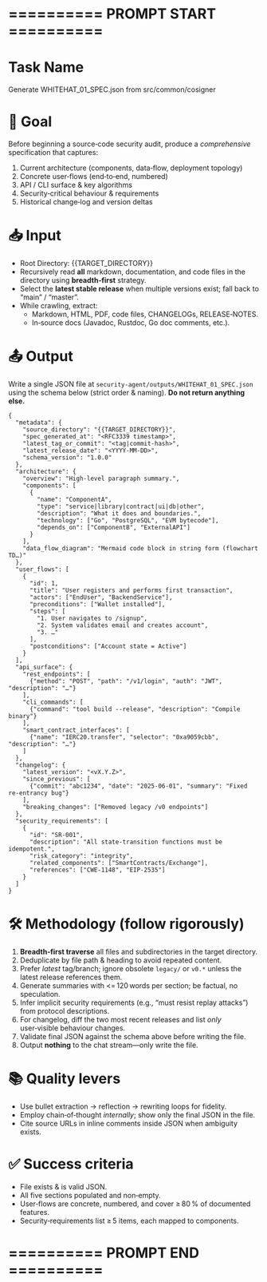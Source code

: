 # ==========  PROMPT START  ==========
# Task Name
Generate WHITEHAT_01_SPEC.json from src/common/cosigner

# 🎯 Goal
Before beginning a source‑code security audit, produce a *comprehensive* specification
that captures:
1.   Current architecture (components, data‑flow, deployment topology)
2.   Concrete user‑flows (end‑to‑end, numbered)
3.   API / CLI surface & key algorithms
4.   Security‑critical behaviour & requirements
5.   Historical change‑log and version deltas

# 📥 Input
- Root Directory: {{TARGET_DIRECTORY}}
- Recursively read **all** markdown, documentation, and code files in the directory using **breadth‑first** strategy.
- Select the **latest stable release** when multiple versions exist; fall back to “main” / “master”.
- While crawling, extract:
  * Markdown, HTML, PDF, code files, CHANGELOGs, RELEASE‑NOTES.
  * In‑source docs (Javadoc, Rustdoc, Go doc comments, etc.).

# 📤 Output
Write a single JSON file at
`security-agent/outputs/WHITEHAT_01_SPEC.json`
using the schema below (strict order & naming). **Do not return anything else.**

```jsonc
{
  "metadata": {
    "source_directory": "{{TARGET_DIRECTORY}}",
    "spec_generated_at": "<RFC3339 timestamp>",
    "latest_tag_or_commit": "<tag|commit-hash>",
    "latest_release_date": "<YYYY-MM-DD>",
    "schema_version": "1.0.0"
  },
  "architecture": {
    "overview": "High‑level paragraph summary.",
    "components": [
      {
        "name": "ComponentA",
        "type": "service|library|contract|ui|db|other",
        "description": "What it does and boundaries.",
        "technology": ["Go", "PostgreSQL", "EVM bytecode"],
        "depends_on": ["ComponentB", "ExternalAPI"]
      }
    ],
    "data_flow_diagram": "Mermaid code block in string form (flowchart TD…)"
  },
  "user_flows": [
    {
      "id": 1,
      "title": "User registers and performs first transaction",
      "actors": ["EndUser", "BackendService"],
      "preconditions": ["Wallet installed"],
      "steps": [
        "1. User navigates to /signup",
        "2. System validates email and creates account",
        "3. …"
      ],
      "postconditions": ["Account state = Active"]
    }
  ],
  "api_surface": {
    "rest_endpoints": [
      {"method": "POST", "path": "/v1/login", "auth": "JWT", "description": "…"}
    ],
    "cli_commands": [
      {"command": "tool build --release", "description": "Compile binary"}
    ],
    "smart_contract_interfaces": [
      {"name": "IERC20.transfer", "selector": "0xa9059cbb", "description": "…"}
    ]
  },
  "changelog": {
    "latest_version": "<vX.Y.Z>",
    "since_previous": [
      {"commit": "abc1234", "date": "2025-06-01", "summary": "Fixed re‑entrancy bug"}
    ],
    "breaking_changes": ["Removed legacy /v0 endpoints"]
  },
  "security_requirements": [
    {
      "id": "SR‑001",
      "description": "All state‑transition functions must be idempotent.",
      "risk_category": "integrity",
      "related_components": ["SmartContracts/Exchange"],
      "references": ["CWE‑1148", "EIP‑2535"]
    }
  ]
}
````

# 🛠️ Methodology (follow rigorously)

1. **Breadth‑first traverse** all files and subdirectories in the target directory.
2. Deduplicate by file path & heading to avoid repeated content.
3. Prefer *latest* tag/branch; ignore obsolete `legacy/` or `v0.*` unless the latest release references them.
4. Generate summaries with <= 120 words per section; be factual, no speculation.
5. Infer implicit security requirements (e.g., “must resist replay attacks”) from protocol descriptions.
6. For changelog, diff the two most recent releases and list *only* user‑visible behaviour changes.
7. Validate final JSON against the schema above before writing the file.
8. Output **nothing** to the chat stream—only write the file.

# 📚 Quality levers

* Use bullet extraction → reflection → rewriting loops for fidelity.
* Employ chain‑of‑thought *internally*; show only the final JSON in the file.
* Cite source URLs in inline comments inside JSON when ambiguity exists.

# ✅ Success criteria

* File exists & is valid JSON.
* All five sections populated and non‑empty.
* User‑flows are concrete, numbered, and cover ≥ 80 % of documented features.
* Security‑requirements list ≥ 5 items, each mapped to components.

# ==========  PROMPT END  ==========
